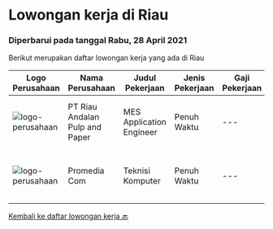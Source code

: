 
  # Lowongan kerja di Riau

  ### Diperbarui pada tanggal Rabu, 28 April 2021

  Berikut merupakan daftar lowongan kerja yang ada di Riau

  |Logo Perusahaan | Nama Perusahaan | Judul Pekerjaan | Jenis Pekerjaan | Gaji Pekerjaan | Lokasi | Deskripsi | Tanggal diunggah | Pranala |
  | -------------- | --------------- | --------------- | --------- | --------- | -------------- | ------- | ----------- | ----------- |
  |![logo-perusahaan](https://image-service-cdn.seek.com.au/783edc11a78bfe6c7e138f4d166b390dfd0cb380/ee4dce1061f3f616224767ad58cb2fc751b8d2dc)|PT Riau Andalan Pulp and Paper|MES Application Engineer|Penuh Waktu|---|Riau|Education:·        Bachelor Degree in Computer and Information Sciences Experience:·        Managing or/and supporting Manufacturing Execution System...|Senin, 26 April 2021|https://www.jobstreet.co.id/id/job/mes-application-engineer-3516969?token=0~a8f8cbe5-f883-4a9c-a4b9-b99fd1ebb06e&sectionRank=1&jobId=jobstreet-id-job-3516969|
|![logo-perusahaan](https://us.123rf.com/450wm/pavelstasevich/pavelstasevich1811/pavelstasevich181101027/112815900-stock-vector-no-image-available-icon-flat-vector.jpg?ver=6)|Promedia Com|Teknisi Komputer|Penuh Waktu|---|Pekanbaru|Kualifikasi: Usia maksimal 35 tahun  Pendidikan minimal SMA / SMK  Memiliki pengalaman minimal 2 tahun  Menguasai perbaikan software dan hardware ...|Kamis, 08 April 2021|https://www.jobstreet.co.id/id/job/teknisi-komputer-3501562?token=0~a8f8cbe5-f883-4a9c-a4b9-b99fd1ebb06e&sectionRank=2&jobId=jobstreet-id-job-3501562|


  [Kembali ke daftar lowongan kerja 🔙](../README.md#daftar-lowongan-kerja)
  